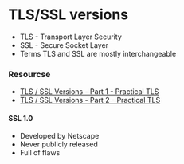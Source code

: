 # TLS/SSL versions

* TLS - Transport Layer Security
* SSL - Secure Socket Layer
* Terms TLS and SSL are mostly interchangeable


### Resourcse
* [TLS / SSL Versions - Part 1 - Practical TLS](https://youtu.be/_KgZNF8nQvE)
* [TLS / SSL Versions - Part 2 - Practical TLS](https://youtu.be/fk0-UqwVNqY)

#### SSL 1.0
- Developed by Netscape
- Never publicly released
- Full of flaws


